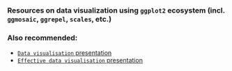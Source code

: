 ### Resources on data visualization using `ggplot2` ecosystem (incl. `ggmosaic`, `ggrepel`, `scales`, etc.)

### Also recommended:
- [`Data visualisation` presentation](https://stats220.earo.me/03-data-vis.html#1)
- [`Effective data visualisation` presentation](https://stats220.earo.me/07-data-vis2.html#1)

